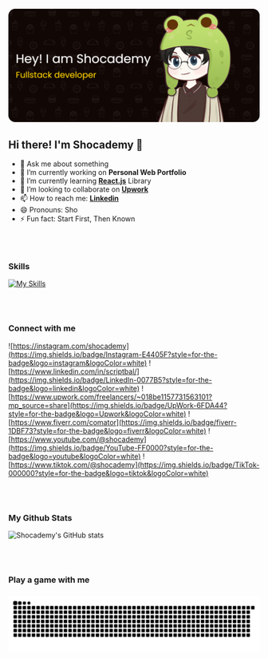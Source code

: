 

![Shocademy](img/github-header-banner.png)

<!--
**shocademy/shocademy** is a ✨ _special_ ✨ repository because its `README.md` (this file) appears on your GitHub profile.

Here are some ideas to get you started:

- 🔭 I’m currently working on ...
- 🌱 I’m currently learning ...
- 👯 I’m looking to collaborate on ...
- 🤔 I’m looking for help with ...
- 💬 Ask me about ...
- 📫 How to reach me: ...
- 😄 Pronouns: ...
- ⚡ Fun fact: ...
-->

## Hi there!  **I'm Shocademy** 👋 

- 💬 Ask me about something
- 🔭 I’m currently working on **Personal Web Portfolio**
- 🌱 I’m currently learning [**React.js**](https://react.dev/) Library 
- 👯 I’m looking to collaborate on [**Upwork**](https://www.upwork.com/freelancers/~018be1157731563101?mp_source=share)
- 📫 How to reach me: [**Linkedin**](https://www.linkedin.com/in/scriptbal/)
- 😄 Pronouns: Sho
- ⚡ Fun fact: Start First, Then Known



<br>
<br>

### Skills
[![My Skills](https://skillicons.dev/icons?i=html,css,js,php,laravel,react,vue,redux,express,nodejs,mongo,postgres,figma,mysql,python&theme=light&perline=5)](https://skillicons.dev)


<br>
<br>

### Connect with me
![https://instagram.com/shocademy](https://img.shields.io/badge/Instagram-E4405F?style=for-the-badge&logo=instagram&logoColor=white) 
![https://www.linkedin.com/in/scriptbal/](https://img.shields.io/badge/LinkedIn-0077B5?style=for-the-badge&logo=linkedin&logoColor=white) 
![https://www.upwork.com/freelancers/~018be1157731563101?mp_source=share](https://img.shields.io/badge/UpWork-6FDA44?style=for-the-badge&logo=Upwork&logoColor=white) 
![https://www.fiverr.com/comator](https://img.shields.io/badge/fiverr-1DBF73?style=for-the-badge&logo=fiverr&logoColor=white) 
![https://www.youtube.com/@shocademy](https://img.shields.io/badge/YouTube-FF0000?style=for-the-badge&logo=youtube&logoColor=white) 
![https://www.tiktok.com/@shocademy](https://img.shields.io/badge/TikTok-000000?style=for-the-badge&logo=tiktok&logoColor=white) 

<br>
<br>


### My Github Stats

![Shocademy's GitHub stats](https://github-readme-stats.vercel.app/api?username=shocademy&show_icons=true&theme=merko)


<br>
<br>

### Play a game with me
<!-- 
<picture>
  <source media="(prefers-color-scheme: dark)" srcset="https://raw.githubusercontent.com/shocademy/shocademy/output/pacman-contribution-graph-dark.svg">
  <source media="(prefers-color-scheme: light)" srcset="https://raw.githubusercontent.com/shocademy/shocademy/output/pacman-contribution-graph.svg">
  <img alt="pacman contribution graph" src="https://raw.githubusercontent.com/shocademy/shocademy/output/pacman-contribution-graph.svg">
</picture>

-->

### 



<img src="https://raw.githubusercontent.com/shocademy/shocademy/output/snake.svg" alt="Snake animation" />

###






















<!-- ![char](/char.jpg) -->


<!-- 
<img src="https://img.shields.io/badge/HTML5-E34F26?style=for-the-badge&logo=html5&logoColor=white"/>
<img src="https://img.shields.io/badge/CSS3-1572B6?style=for-the-badge&logo=css3&logoColor=white"/>
<img src="https://img.shields.io/badge/JavaScript-323330?style=for-the-badge&logo=javascript&logoColor=F7DF1E"/>
<img src="https://img.shields.io/badge/PHP-777BB4?style=for-the-badge&logo=php&logoColor=white"/>
<img src="	https://img.shields.io/badge/Laravel-FF2D20?style=for-the-badge&logo=laravel&logoColor=white"/>
<img src="	https://img.shields.io/badge/React-20232A?style=for-the-badge&logo=react&logoColor=61DAFB"/>
<img src="https://img.shields.io/badge/Vue%20js-35495E?style=for-the-badge&logo=vuedotjs&logoColor=4FC08D"/>
<img src="https://img.shields.io/badge/Socket.io-010101?&style=for-the-badge&logo=Socket.io&logoColor=white"/>
<img src="	https://img.shields.io/badge/Redux-593D88?style=for-the-badge&logo=redux&logoColor=white"/>
<img src="https://img.shields.io/badge/Express%20js-000000?style=for-the-badge&logo=express&logoColor=white"/>
<img src="https://img.shields.io/badge/Node%20js-339933?style=for-the-badge&logo=nodedotjs&logoColor=white"/>
<img src="https://img.shields.io/badge/MongoDB-4EA94B?style=for-the-badge&logo=mongodb&logoColor=white"/>
<img src="https://img.shields.io/badge/PostgreSQL-316192?style=for-the-badge&logo=postgresql&logoColor=white"/>
<img src="https://img.shields.io/badge/Figma-F24E1E?style=for-the-badge&logo=figma&logoColor=white"/>
<img src="https://img.shields.io/badge/Framer-black?style=for-the-badge&logo=framer&logoColor=blue"/> -->

<!-- <img src=""/> -->


